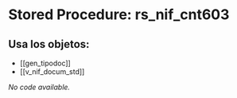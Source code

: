 # Stored Procedure: rs_nif_cnt603

## Usa los objetos:
- [[gen_tipodoc]]
- [[v_nif_docum_std]]

*No code available.*
